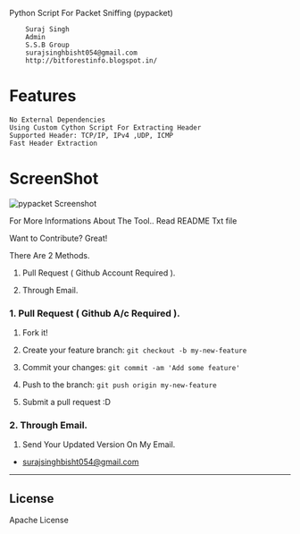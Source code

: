 Python Script For Packet Sniffing (pypacket)



```
    Suraj Singh
    Admin
    S.S.B Group
    surajsinghbisht054@gmail.com
    http://bitforestinfo.blogspot.in/
```

# Features
	No External Dependencies
	Using Custom Cython Script For Extracting Header
	Supported Header: TCP/IP, IPv4 ,UDP, ICMP
	Fast Header Extraction

# ScreenShot

![pypacket Screenshot](scr/test.png?raw=true "pypacket")

For More Informations About The Tool.. Read README Txt file


Want to Contribute? Great!


There Are 2 Methods.

1. Pull Request ( Github Account Required ).

2. Through Email.


### 1. Pull Request ( Github A/c Required ). 

1. Fork it!

2. Create your feature branch: `git checkout -b my-new-feature`

3. Commit your changes: `git commit -am 'Add some feature'`

4. Push to the branch: `git push origin my-new-feature`

5. Submit a pull request :D



### 2. Through Email.

1. Send Your Updated Version On My Email.

- surajsinghbisht054@gmail.com


----

## License

Apache License


	 
